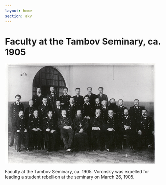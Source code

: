 ```yaml
---
layout: home
section: akv
---
```


# Faculty at the Tambov Seminary, ca. 1905

![](../Images/Photos/Tambov_Faculty1905o.jpg)

Faculty at the Tambov Seminary, ca. 1905. Voronsky was expelled for leading a student rebellion at the seminary on March 26, 1905.